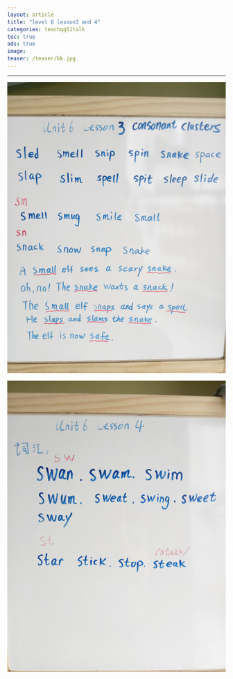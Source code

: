 ```yaml
---
layout: article
title: "level 6 lesson3 and 4"
categories: teachqq51talk
toc: true
ads: true
image:
teaser: /teaser/bk.jpg
---
```


---



![df](https://github.com/storage201608/storage/blob/master/myhome2016/_posts/teachqq51talk/2016-09-07-20160907103153teachqq51talk.md/IMG_20160907_102157.jpg?raw=true)

![df](https://github.com/storage201608/storage/blob/master/myhome2016/_posts/teachqq51talk/2016-09-07-20160907103153teachqq51talk.md/IMG_20160907_100847.jpg?raw=true)

